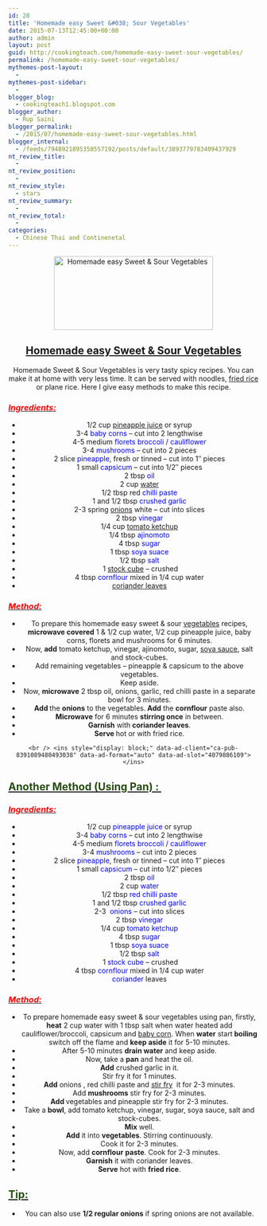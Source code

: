 ```yaml
---
id: 28
title: 'Homemade easy Sweet &#038; Sour Vegetables'
date: 2015-07-13T12:45:00+00:00
author: admin
layout: post
guid: http://cookingteach.com/homemade-easy-sweet-sour-vegetables/
permalink: /homemade-easy-sweet-sour-vegetables/
mythemes-post-layout:
  - 
mythemes-post-sidebar:
  - 
blogger_blog:
  - cookingteach1.blogspot.com
blogger_author:
  - Rup Saini
blogger_permalink:
  - /2015/07/homemade-easy-sweet-sour-vegetables.html
blogger_internal:
  - /feeds/7948921895358557192/posts/default/3893779783409437929
nt_review_title:
  - 
nt_review_position:
  - 
nt_review_style:
  - stars
nt_review_summary:
  - 
nt_review_total:
  - 
categories:
  - Chinese Thai and Continenetal
---
```

<div dir="ltr" style="text-align: left;">
  <div style="clear: both; text-align: center;">
  </p>
  
  <div style="clear: both; text-align: center;">
  </p>
  
  <div style="clear: both; text-align: center;">
    <a style="margin-left: 1em; margin-right: 1em;" href="http://2.bp.blogspot.com/-9Iu95x7CsK0/VaOrdHiP0kI/AAAAAAAAAXQ/70ludRiZ_6U/s1600/4.jpg"><img title="Homemade easy Sweet & Sour Vegetables" src="http://2.bp.blogspot.com/-9Iu95x7CsK0/VaOrdHiP0kI/AAAAAAAAAXQ/70ludRiZ_6U/s320/4.jpg" alt="Homemade easy Sweet & Sour Vegetables" width="320" height="148" border="0" /></a>
  </p>
  
  <div style="clear: both; text-align: center;">
  </p>
  
  <h2>
    <span style="text-decoration: underline;">Homemade easy Sweet & Sour Vegetables</span>
  </h2>
  
  <p>
    Homemade Sweet & Sour Vegetables is very tasty spicy recipes. You can make it at home with very less time. It can be served with noodles, <a title="Fried rice" href="http://en.wikipedia.org/wiki/Fried_rice" target="_blank" rel="wikipedia">fried rice</a> or plane rice. Here I give easy methods to make this recipe.
  </p>
  
  <h3 style="text-align: left;">
    <i><u><span style="color: red;">Ingredients:</span></u></i>
  </h3>
  
  <ul>
    <li>
      1/2 cup <a title="Pineapple" href="http://en.wikipedia.org/wiki/Pineapple" target="_blank" rel="wikipedia">pineapple juice</a> or syrup
    </li>
    <li>
      3-4 <span style="color: blue;">baby corns</span> &#8211; cut into 2 lengthwise
    </li>
    <li>
      4-5 medium<span style="color: blue;"> florets broccoli / cauliflower</span>
    </li>
    <li>
      3-4 <span style="color: blue;">mushrooms</span> &#8211; cut into 2 pieces
    </li>
    <li>
      2 slice <span style="color: blue;">pineapple</span>, fresh or tinned &#8211; cut into 1&#8243; pieces
    </li>
    <li>
      1 small<span style="color: blue;"> capsicum</span> &#8211; cut into 1/2&#8243; pieces
    </li>
    <li>
      2 tbsp <span style="color: blue;">oil</span>
    </li>
    <li>
      2 cup <span style="color: blue;"><a class="zem_slink" title="Water" href="http://en.wikipedia.org/wiki/Water" target="_blank" rel="wikipedia">water</a></span>
    </li>
    <li>
      1/2 tbsp red<span style="color: blue;"> chilli paste</span>
    </li>
    <li>
      1 and 1/2 tbsp <span style="color: blue;">crushed garlic</span>
    </li>
    <li>
      2-3 spring <a title="Onion" href="http://en.wikipedia.org/wiki/Onion" target="_blank" rel="wikipedia">onions</a> white &#8211; cut into slices
    </li>
    <li>
      2 tbsp <span style="color: blue;">vinegar</span>
    </li>
    <li>
      1/4 cup <a title="Ketchup" href="http://en.wikipedia.org/wiki/Ketchup" target="_blank" rel="wikipedia">tomato ketchup</a>
    </li>
    <li>
      1/4 tbsp <span style="color: blue;">ajinomoto</span>
    </li>
    <li>
      4 tbsp <span style="color: blue;">sugar</span>
    </li>
    <li>
      1 tbsp <span style="color: blue;">soya suace</span>
    </li>
    <li>
      1/2 tbsp<span style="color: blue;"> salt</span>
    </li>
    <li>
       1 <a title="Bouillon cube" href="http://en.wikipedia.org/wiki/Bouillon_cube" target="_blank" rel="wikipedia">stock cube</a> &#8211; crushed
    </li>
    <li>
      4 tbsp<span style="color: blue;"> cornflour </span>mixed in 1/4 cup water
    </li>
    <li>
      <a title="Coriander" href="http://en.wikipedia.org/wiki/Coriander" target="_blank" rel="wikipedia">coriander leaves</a>
    </li>
  </ul>
  
  <h3 style="text-align: left;">
    <i><u><span style="color: red;">Method: </span></u></i>
  </h3>
  
  <ul>
    <li>
      To prepare this homemade easy sweet & sour <a class="zem_slink" title="Vegetable" href="http://en.wikipedia.org/wiki/Vegetable" target="_blank" rel="wikipedia">vegetables</a> recipes, <b>microwave covered</b> 1 & 1/2 cup water, 1/2 cup pineapple juice, baby corns, florets and mushrooms for 6 minutes.
    </li>
    <li>
      Now, <b>add</b> tomato ketchup, vinegar, ajinomoto, sugar, <a title="Soy sauce" href="http://en.wikipedia.org/wiki/Soy_sauce" target="_blank" rel="wikipedia">soya sauce</a>, salt and stock-cubes.
    </li>
    <li>
      Add remaining vegetables &#8211; pineapple & capsicum to the above vegetables.
    </li>
    <li>
      Keep aside.
    </li>
    <li>
      Now, <b>microwave</b> 2 tbsp oil, onions, garlic, red chilli paste in a separate bowl for 3 minutes.
    </li>
    <li>
      <b>Add </b>the <b>onions</b> to the vegetables.<b> Add</b> the <b>cornflour</b> paste also.
    </li>
    <li>
      <b>Microwave</b> for 6 minutes <b>stirring once</b> in between.
    </li>
    <li>
      <b>Garnish</b> with<b> coriander leaves</b>.
    </li>
    <li>
      <b>Serve </b>hot or with fried rice.
    </li>
  </ul>
  
  <p>
    <!-- post -->
    
    <br /> <ins style="display: block;" data-ad-client="ca-pub-8391089480493038" data-ad-format="auto" data-ad-slot="4079886109"></ins>
  </p>
  
  <h2 style="text-align: left;">
    <u><span style="color: #274e13;">Another Method (Using Pan) : </span></u>
  </h2>
  
  <h3 style="text-align: left;">
    <i><u><span style="color: red;">Ingredients: </span></u></i>
  </h3>
  
  <ul>
    <li>
      1/2 cup<span style="color: blue;"> pineapple juice</span> or syrup
    </li>
    <li>
      3-4 <span style="color: blue;">baby corns</span> &#8211; cut into 2 lengthwise
    </li>
    <li>
      4-5 medium <span style="color: blue;">florets broccoli / cauliflower</span>
    </li>
    <li>
      3-4 <span style="color: blue;">mushrooms</span> &#8211; cut into 2 pieces
    </li>
    <li>
      2 slice <span style="color: blue;">pineapple</span>, fresh or tinned &#8211; cut into 1&#8243; pieces
    </li>
    <li>
      1 small<span style="color: blue;"> capsicum</span> &#8211; cut into 1/2&#8243; pieces
    </li>
    <li>
      2 tbsp<span style="color: blue;"> oil</span>
    </li>
    <li>
      2 cup <span style="color: blue;">water</span>
    </li>
    <li>
      1/2 tbsp<span style="color: blue;"> red chilli paste</span>
    </li>
    <li>
      1 and 1/2 tbsp <span style="color: blue;">crushed garlic</span>
    </li>
    <li>
      2-3  <span style="color: blue;">onions</span> &#8211; cut into slices
    </li>
    <li>
      2 tbsp <span style="color: blue;">vinegar</span>
    </li>
    <li>
      1/4 cup <span style="color: blue;">tomato ketchup</span>
    </li>
    <li>
      4 tbsp <span style="color: blue;">sugar</span>
    </li>
    <li>
      1 tbsp <span style="color: blue;">soya suace</span>
    </li>
    <li>
      1/2 tbsp <span style="color: blue;">salt</span>
    </li>
    <li>
       1<span style="color: blue;"> stock cube</span> &#8211; crushed
    </li>
    <li>
      4 tbsp <span style="color: blue;">cornflour </span>mixed in 1/4 cup water
    </li>
    <li>
      <span style="color: blue;">coriander</span> leaves
    </li>
  </ul>
  
  <h3 style="text-align: left;">
    <i><u><span style="color: red;">Method: </span></u></i>
  </h3>
  
  <ul>
    <li>
      To prepare homemade easy sweet & sour vegetables using pan, firstly, <b>heat</b> 2 cup water with 1 tbsp salt when water heated add cauliflower/broccoli, capsicum and <a title="Baby corn" href="http://en.wikipedia.org/wiki/Baby_corn" target="_blank" rel="wikipedia">baby corn</a>. When <b>water</b> start<b> boiling</b> switch off the flame and <b>keep aside</b> it for 5-10 minutes.
    </li>
    <li>
      After 5-10 minutes <b>drain water</b> and keep aside.
    </li>
    <li>
      Now, take a <b>pan</b> and heat the oil.
    </li>
    <li>
      <b>Add</b> crushed garlic in it.
    </li>
    <li>
      Stir fry it for 1 minutes.
    </li>
    <li>
      <b>Add</b> onions , red chilli paste and <a title="Stir frying" href="http://en.wikipedia.org/wiki/Stir_frying" target="_blank" rel="wikipedia">stir fry</a>  it for 2-3 minutes.
    </li>
    <li>
      Add <b>mushrooms</b> stir fry for 2-3 minutes.
    </li>
    <li>
      <b>Add </b>vegetables and pineapple stir fry for 2-3 minutes.
    </li>
    <li>
      Take a <b>bowl</b>, add tomato ketchup, vinegar, sugar, soya sauce, salt and stock-cubes.
    </li>
    <li>
      <b>Mix</b> well.
    </li>
    <li>
      <b>Add</b> it into <b>vegetables</b>. Stirring continuously.
    </li>
    <li>
      Cook it for 2-3 minutes.
    </li>
    <li>
      Now, add <b>cornflour</b> <b>paste</b>. Cook for 2-3 minutes.
    </li>
    <li>
      <b>Garnish</b> it with coriander leaves.
    </li>
    <li>
      <b>Serve</b> hot with <b>fried rice</b>.
    </li>
  </ul>
  
  <h2 style="text-align: left;">
    <u><span style="color: #274e13;">Tip: </span></u>
  </h2>
  
  <ul>
    <li>
      You can also use <b>1/2 regular onions</b> if spring onions are not available.
    </li>
  </ul>
</p>